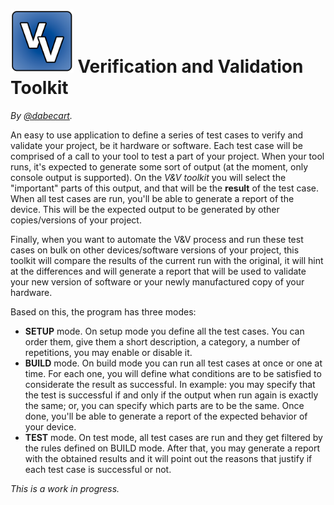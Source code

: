 # <img src="res/creationFiles/Logo.png" alt="drawing" width="20%"/> Verification and Validation Toolkit 

*By [@dabecart](https://www.dabecart.net/en/).*

An easy to use application to define a series of test cases to verify and validate your project, be it hardware or software. Each test case will be comprised of a call to your tool to test a part of your project. When your tool runs, it's expected to generate some sort of output (at the moment, only console output is supported). On the *V&V toolkit* you will select the "important" parts of this output, and that will be the **result** of the test case. When all test cases are run, you'll be able to generate a report of the device. This will be the expected output to be generated by other copies/versions of your project.

Finally, when you want to automate the V&V process and run these test cases on bulk on other devices/software versions of your project, this toolkit will compare the results of the current run with the original, it will hint at the differences and will generate a report that will be used to validate your new version of software or your newly manufactured copy of your hardware.

Based on this, the program has three modes:

- **SETUP** mode. On setup mode you define all the test cases. You can order them, give them a short description, a category, a number of repetitions, you may enable or disable it.
- **BUILD** mode. On build mode you can run all test cases at once or one at time. For each one, you will define what conditions are to be satisfied to considerate the result as successful. In example: you may specify that the test is successful if and only if the output when run again is exactly the same; or, you can specify which parts are to be the same. Once done, you'll be able to generate a report of the expected behavior of your device.
- **TEST** mode. On test mode, all test cases are run and they get filtered by the rules defined on BUILD mode. After that, you may generate a report with the obtained results and it will point out the reasons that justify if each test case is successful or not.

*This is a work in progress.*
